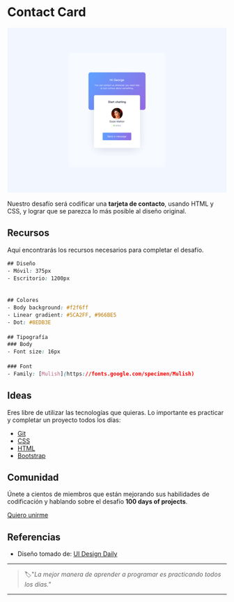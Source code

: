 # Contact Card

![contact card](./img/54-day.png)

Nuestro desafío será codificar una **tarjeta de contacto**, usando HTML y CSS, y lograr que se parezca lo más posible al diseño original.

## Recursos

Aquí encontrarás los recursos necesarios para completar el desafío.

```css
## Diseño
- Móvil: 375px
- Escritorio: 1200px


## Colores
- Body background: #f2f6ff
- Linear gradient: #5CA2FF, #966BE5
- Dot: #8EDB3E

## Tipografía
### Body
- Font size: 16px

### Font
- Family: [Mulish](https://fonts.google.com/specimen/Mulish)
```

## Ideas

Eres libre de utilizar las tecnologías que quieras. Lo importante es practicar y completar un proyecto todos los días:

- [Git](https://git-scm.com/)
- [CSS](https://www.w3schools.com/css/default.asp)
- [HTML](https://www.w3schools.com/html/default.asp)
- [Bootstrap](https://getbootstrap.com/)

## Comunidad

Únete a cientos de miembros que están mejorando sus habilidades de codificación y hablando sobre el desafío **100 days of projects**.

<a href="https://chat.whatsapp.com/LDaK0dksr8f7FbsTWSf0ww" class="btn">
  Quiero unirme
</a>


## Referencias

- Diseño tomado de: [UI Design Daily](https://www.uidesigndaily.com/posts/sketch-contact-card-day-1290)

---

> 🏷️"_La mejor manera de aprender a programar es practicando todos los días."_  

---